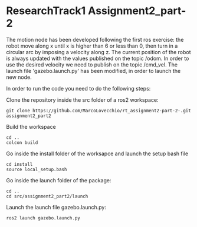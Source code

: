 # ResearchTrack1 Assignment2_part-2
The motion node has been developed following the first ros exercise: the robot move along x until x is higher than 6 or less than 0, then turn in a circular arc by imposing a velocity along z.
The current position of the robot is always updated with the values published on the topic /odom.
In order to use the desired velocity we need to publish on the topic /cmd_vel.
The launch file 'gazebo.launch.py' has been modified, in order to launch the new node.

In order to run the code you need to do the following steps:

  Clone the repository inside the src folder of a ros2 workspace:

    git clone https://github.com/MarcoLovecchio/rt_assignment2-part-2-.git assignment2_part2

  Build the workspace

    cd ..
    colcon build

  Go inside the install folder of the worksapce and launch the setup bash file

    cd install
    source local_setup.bash

  Go inside the launch folder of the package:

    cd ..
    cd src/assignment2_part2/launch

  Launch the launch file gazebo.launch.py:

    ros2 launch gazebo.launch.py
